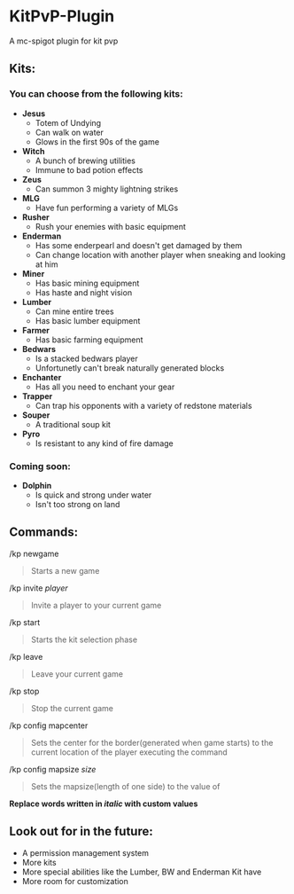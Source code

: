 # KitPvP-Plugin
A mc-spigot plugin for kit pvp

## Kits:  
### You can choose from the following kits:  
* **Jesus**  
  * Totem of Undying
  * Can walk on water
  * Glows in the first 90s of the game
* **Witch**
  * A bunch of brewing utilities
  * Immune to bad potion effects
* **Zeus**
  * Can summon 3 mighty lightning strikes
* **MLG**
  * Have fun performing a variety of MLGs
* **Rusher**
  * Rush your enemies with basic equipment
* **Enderman**
  * Has some enderpearl and doesn't get damaged by them
  * Can change location with another player when sneaking and looking at him
* **Miner**
  * Has basic mining equipment
  * Has haste and night vision
* **Lumber**
  * Can mine entire trees
  * Has basic lumber equipment
* **Farmer**
  * Has basic farming equipment
* **Bedwars**
  * Is a stacked bedwars player
  * Unfortunetly can't break naturally generated blocks
* **Enchanter**
  * Has all you need to enchant your gear
* **Trapper**
  * Can trap his opponents with a variety of redstone materials  
* **Souper**
  * A traditional soup kit  
* **Pyro**
  * Is resistant to any kind of fire damage

### Coming soon:
* **Dolphin**
  * Is quick and strong under water
  * Isn't too strong on land

## Commands:
/kp newgame 
> Starts a new game  

/kp invite _player_  
> Invite a player to your current game  

/kp start  
> Starts the kit selection phase    

/kp leave  
> Leave your current game  

/kp stop  
> Stop the current game  

/kp config mapcenter  
> Sets the center for the border(generated when game starts) to the current location of the player executing the command  

/kp config mapsize _size_  
> Sets the mapsize(length of one side) to the value of <int>  

**Replace words written in _italic_ with custom values**

## Look out for in the future:
* A permission management system
* More kits
* More special abilities like the Lumber, BW and Enderman Kit have
* More room for customization
